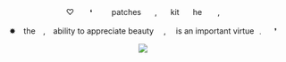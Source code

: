 <p align="center"> ♡ ⠀　❛⠀　⠀patches⠀　,⠀　kit⠀　he　　, </p>
<p align="center"> ✸ the , ability to appreciate beauty  ,  is an important virtue ﹒  ❜ </p>

<p align="center"> <img width"550" height"400" src="https://64.media.tumblr.com/d27f7d7e86e72b8e48cda649e473d30a/a7f4bd1ff47ec49e-5f/s1280x1920/0dd0c2725398d79527fd33ce91da3e03159af8cb.pnj"> </p>
